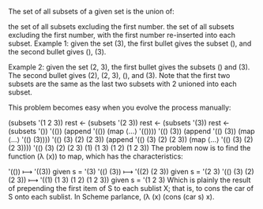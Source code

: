 The set of all subsets of a given set is the union of:

the set of all subsets excluding the first number.
the set of all subsets excluding the first number, with the first number re-inserted into each subset.
Example 1: given the set (3), the first bullet gives the subset (), and the second bullet gives (), (3).

Example 2: given the set (2, 3), the first bullet gives the subsets () and (3). The second bullet gives (2), (2, 3), (), and (3). Note that the first two subsets are the same as the last two subsets with 2 unioned into each subset.

This problem becomes easy when you evolve the process manually:

(subsets '(1 2 3))
rest ← (subsets '(2 3))
       rest ← (subsets '(3))
              rest ← (subsets '())
                     '(())
              (append '(()) (map ⟨…⟩ '(())))
              '(() (3))
       (append '(() (3)) (map ⟨…⟩ '(() (3))))
       '(() (3) (2) (2 3))
(append '(() (3) (2) (2 3)) (map ⟨…⟩ '(() (3) (2) (2 3))))
'(() (3) (2) (2 3) (1) (1 3) (1 2) (1 2 3))
The problem now is to find the function (λ (x)) to map, which has the characteristics:

'(())               ⟼ '((3))                     given s = '(3)
'(() (3))           ⟼ '((2) (2 3))               given s = '(2 3)
'(() (3) (2) (2 3)) ⟼ '((1) (1 3) (1 2) (1 2 3)) given s = '(1 2 3)
Which is plainly the result of prepending the first item of S to each sublist X; that is, to cons the car of S onto each sublist. In Scheme parlance, (λ (x) (cons (car s) x).
